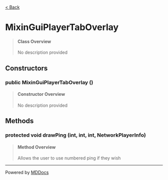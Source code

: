 [< Back](..)
# MixinGuiPlayerTabOverlay #
>#### Class Overview ####
>No description provided
## Constructors ##
### public MixinGuiPlayerTabOverlay () ###
>#### Constructor Overview ####
>No description provided
>
## Methods ##
### protected void drawPing (int, int, int, NetworkPlayerInfo) ###
>#### Method Overview ####
>Allows the user to use numbered ping if they wish
>

---
Powered by [MDDocs](https://github.com/VRCube/MDDocs)